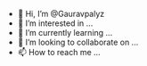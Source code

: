 - 👋 Hi, I’m @Gauravpalyz
- 👀 I’m interested in ...
- 🌱 I’m currently learning ...
- 💞️ I’m looking to collaborate on ...
- 📫 How to reach me ...

<!---
Gauravpalyz/Gauravpalyz is a ✨ special ✨ repository because its `README.md` (this file) appears on your GitHub profile.
You can click the Preview link to take a look at your changes.
--->
